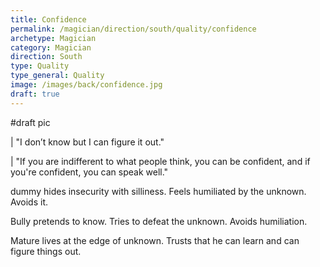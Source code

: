 ```yaml
---
title: Confidence
permalink: /magician/direction/south/quality/confidence
archetype: Magician
category: Magician
direction: South
type: Quality
type_general: Quality
image: /images/back/confidence.jpg
draft: true
---
```

#draft pic  
  
  
| "I don’t know but I can figure it out."  
  
  
| "If you are indifferent to what people think, you can be confident, and if you're confident, you can speak well."  
  
dummy hides insecurity with silliness. Feels humiliated by the unknown. Avoids it.   
  
Bully pretends to know. Tries to defeat the unknown. Avoids humiliation.   
  
Mature lives at the edge of unknown. Trusts that he can learn and can figure things out. 
